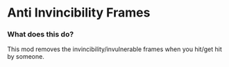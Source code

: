 # Anti Invincibility Frames

### What does this do?
This mod removes the invincibility/invulnerable frames when you hit/get hit by someone.